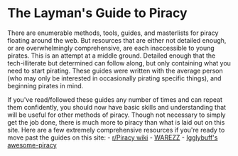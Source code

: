 # The Layman's Guide to Piracy

There are enumerable methods, tools, guides, and masterlists for piracy floating around the web. But resources that are either not detailed enough, or are overwhelmingly comprehensive, are each inaccessible to young pirates. This is an attempt at a middle ground. Detailed enough that the tech-illiterate but determined can follow along, but only containing what you need to start pirating. These guides were written with the average person (who may only be interested in occasionally pirating specific things), and beginning pirates in mind. 

If you've read/followed these guides any number of times and can repeat them confidently, you should now have basic skills and understanding that will be useful for other methods of piracy. Though not necessary to simply get the job done, there is much more to piracy than what is laid out on this site. Here are a few extremely comprehensive resources if you're ready to move past the guides on this site:
    - [r/Piracy wiki](https://www.reddit.com/r/Piracy/wiki/index)
    - [WAREZZ](https://warezz.now.sh/)
    - [Igglybuff's awesome-piracy](https://github.com/Igglybuff/awesome-piracy)

